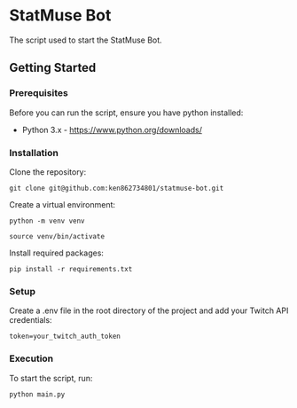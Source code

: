 # StatMuse Bot

The script used to start the StatMuse Bot. 

## Getting Started

### Prerequisites

Before you can run the script, ensure you have python installed:

-  Python 3.x - https://www.python.org/downloads/

### Installation

Clone the repository:

    git clone git@github.com:ken862734801/statmuse-bot.git

Create a virtual environment:

    python -m venv venv

    source venv/bin/activate

Install required packages:

    pip install -r requirements.txt

### Setup

Create a .env file in the root directory of the project and add your Twitch API credentials:

    token=your_twitch_auth_token

### Execution

To start the script, run:

    python main.py
